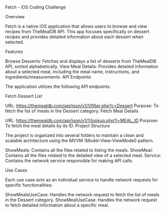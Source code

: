 Fetch - iOS Coding Challenge

Overview

Fetch is a native iOS application that allows users to browse and view recipes from TheMealDB API. This app focuses specifically on dessert recipes and provides detailed information about each dessert when selected.

Features

Browse Desserts: Fetches and displays a list of desserts from TheMealDB API, sorted alphabetically.
View Meal Details: Provides detailed information about a selected meal, including the meal name, instructions, and ingredients/measurements.
API Endpoints

The application utilizes the following API endpoints:

Fetch Dessert List

URL: https://themealdb.com/api/json/v1/1/filter.php?c=Dessert
Purpose: To fetch the list of meals in the Dessert category.
Fetch Meal Details

URL: https://themealdb.com/api/json/v1/1/lookup.php?i=MEAL_ID
Purpose: To fetch the meal details by its ID.
Project Structure

The project is organized into several folders to maintain a clean and scalable architecture using the MVVM (Model-View-ViewModel) pattern.

ShowMeals: Contains all the files related to listing the meals.
ShowMeal: Contains all the files related to the detailed view of a selected meal.
Service: Contains the network service responsible for making API calls.

Use Cases

Each use case acts as an individual service to handle network requests for specific functionalities:

ShowMealsUseCase: Handles the network request to fetch the list of meals in the Dessert category.
ShowMealUseCase: Handles the network request to fetch detailed information about a specific meal.
